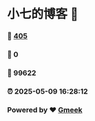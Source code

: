 # 小七的博客 :link:  
### :page_facing_up: [405](/tag.html) 
### :speech_balloon: 0 
### :hibiscus: 99622 
### :alarm_clock: 2025-05-09 16:28:12 
### Powered by :heart: [Gmeek](https://github.com/Meekdai/Gmeek)
